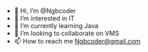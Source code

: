 - 👋 Hi, I’m @Ngbcoder
- 👀 I’m interested in IT
- 🌱 I’m currently learning Java
- 💞️ I’m looking to collaborate on VMS
- 📫 How to reach me Ngbcoder@gmail.com

